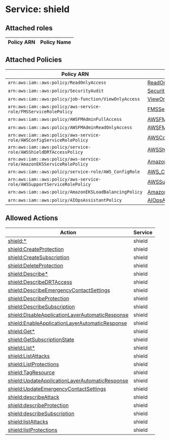 # Service: shield

## Attached roles

| Policy ARN | Policy Name |
|------------|-------------|
## Attached Policies

| Policy ARN | Policy Name |
|------------|-------------|
| `arn:aws:iam::aws:policy/ReadOnlyAccess` | [ReadOnlyAccess](../policies.md#readonlyaccess) |
| `arn:aws:iam::aws:policy/SecurityAudit` | [SecurityAudit](../policies.md#securityaudit) |
| `arn:aws:iam::aws:policy/job-function/ViewOnlyAccess` | [ViewOnlyAccess](../policies.md#viewonlyaccess) |
| `arn:aws:iam::aws:policy/aws-service-role/FMSServiceRolePolicy` | [FMSServiceRolePolicy](../policies.md#fmsservicerolepolicy) |
| `arn:aws:iam::aws:policy/AWSFMAdminFullAccess` | [AWSFMAdminFullAccess](../policies.md#awsfmadminfullaccess) |
| `arn:aws:iam::aws:policy/AWSFMAdminReadOnlyAccess` | [AWSFMAdminReadOnlyAccess](../policies.md#awsfmadminreadonlyaccess) |
| `arn:aws:iam::aws:policy/aws-service-role/AWSConfigServiceRolePolicy` | [AWSConfigServiceRolePolicy](../policies.md#awsconfigservicerolepolicy) |
| `arn:aws:iam::aws:policy/service-role/AWSShieldDRTAccessPolicy` | [AWSShieldDRTAccessPolicy](../policies.md#awsshielddrtaccesspolicy) |
| `arn:aws:iam::aws:policy/aws-service-role/AmazonEKSServiceRolePolicy` | [AmazonEKSServiceRolePolicy](../policies.md#amazoneksservicerolepolicy) |
| `arn:aws:iam::aws:policy/service-role/AWS_ConfigRole` | [AWS_ConfigRole](../policies.md#aws_configrole) |
| `arn:aws:iam::aws:policy/aws-service-role/AWSSupportServiceRolePolicy` | [AWSSupportServiceRolePolicy](../policies.md#awssupportservicerolepolicy) |
| `arn:aws:iam::aws:policy/AmazonEKSLoadBalancingPolicy` | [AmazonEKSLoadBalancingPolicy](../policies.md#amazoneksloadbalancingpolicy) |
| `arn:aws:iam::aws:policy/AIOpsAssistantPolicy` | [AIOpsAssistantPolicy](../policies.md#aiopsassistantpolicy) |

## Allowed Actions

| Action | Service |
|--------|---------|
| [shield:*](../actions.md#shield:all) | shield |
| [shield:CreateProtection](../actions.md#shield:createprotection) | shield |
| [shield:CreateSubscription](../actions.md#shield:createsubscription) | shield |
| [shield:DeleteProtection](../actions.md#shield:deleteprotection) | shield |
| [shield:Describe*](../actions.md#shield:describeall) | shield |
| [shield:DescribeDRTAccess](../actions.md#shield:describedrtaccess) | shield |
| [shield:DescribeEmergencyContactSettings](../actions.md#shield:describeemergencycontactsettings) | shield |
| [shield:DescribeProtection](../actions.md#shield:describeprotection) | shield |
| [shield:DescribeSubscription](../actions.md#shield:describesubscription) | shield |
| [shield:DisableApplicationLayerAutomaticResponse](../actions.md#shield:disableapplicationlayerautomaticresponse) | shield |
| [shield:EnableApplicationLayerAutomaticResponse](../actions.md#shield:enableapplicationlayerautomaticresponse) | shield |
| [shield:Get*](../actions.md#shield:getall) | shield |
| [shield:GetSubscriptionState](../actions.md#shield:getsubscriptionstate) | shield |
| [shield:List*](../actions.md#shield:listall) | shield |
| [shield:ListAttacks](../actions.md#shield:listattacks) | shield |
| [shield:ListProtections](../actions.md#shield:listprotections) | shield |
| [shield:TagResource](../actions.md#shield:tagresource) | shield |
| [shield:UpdateApplicationLayerAutomaticResponse](../actions.md#shield:updateapplicationlayerautomaticresponse) | shield |
| [shield:UpdateEmergencyContactSettings](../actions.md#shield:updateemergencycontactsettings) | shield |
| [shield:describeAttack](../actions.md#shield:describeattack) | shield |
| [shield:describeProtection](../actions.md#shield:describeprotection) | shield |
| [shield:describeSubscription](../actions.md#shield:describesubscription) | shield |
| [shield:listAttacks](../actions.md#shield:listattacks) | shield |
| [shield:listProtections](../actions.md#shield:listprotections) | shield |